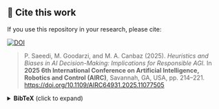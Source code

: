 ## 📖 Cite this work

If you use this repository in your research, please cite:

[![DOI](https://img.shields.io/badge/DOI-10.1109%2FAIRC64931.2025.11077505-blue)](https://doi.org/10.1109/AIRC64931.2025.11077505)

> P. Saeedi, M. Goodarzi, and M. A. Canbaz (2025). *Heuristics and Biases in AI Decision-Making: Implications for Responsible AGI.* In **2025 6th International Conference on Artificial Intelligence, Robotics and Control (AIRC)**, Savannah, GA, USA, pp. 214–221. https://doi.org/10.1109/AIRC64931.2025.11077505

<details>
<summary><strong>BibTeX</strong> (click to expand)</summary>

```bibtex
@inproceedings{saeedi2025heuristics,
  author    = {P. Saeedi and M. Goodarzi and M. A. Canbaz},
  title     = {Heuristics and Biases in AI Decision-Making: Implications for Responsible AGI},
  booktitle = {2025 6th International Conference on Artificial Intelligence, Robotics and Control (AIRC)},
  year      = {2025},
  pages     = {214--221},
  doi       = {10.1109/AIRC64931.2025.11077505}
}
